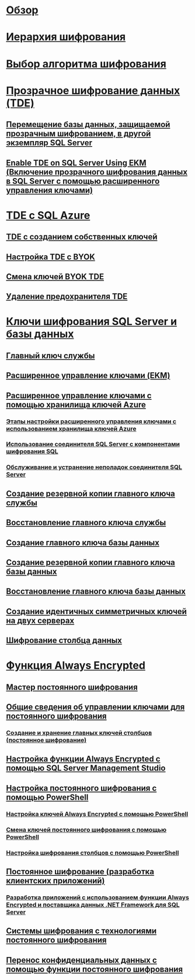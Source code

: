 # [Обзор](sql-server-encryption.md)  
# [Иерархия шифрования](encryption-hierarchy.md)  
# [Выбор алгоритма шифрования](choose-an-encryption-algorithm.md)  
# [Прозрачное шифрование данных (TDE)](transparent-data-encryption.md)  
## [Перемещение базы данных, защищаемой прозрачным шифрованием, в другой экземпляр SQL Server](move-a-tde-protected-database-to-another-sql-server.md)  
## [Enable TDE on SQL Server Using EKM (Включение прозрачного шифрования данных в SQL Server с помощью расширенного управления ключами)](enable-tde-on-sql-server-using-ekm.md)  
# [TDE с SQL Azure](transparent-data-encryption-azure-sql.md)  
## [TDE с созданием собственных ключей](transparent-data-encryption-byok-azure-sql.md)
## [Настройка TDE с BYOK](transparent-data-encryption-byok-azure-sql-configure.md)
## [Смена ключей BYOK TDE](transparent-data-encryption-byok-azure-sql-key-rotation.md)
## [Удаление предохранителя TDE](transparent-data-encryption-byok-azure-sql-remove-tde-protector.md)
# [Ключи шифрования SQL Server и базы данных](sql-server-and-database-encryption-keys-database-engine.md)  
## [Главный ключ службы](service-master-key.md)  
## [Расширенное управление ключами (EKM)](extensible-key-management-ekm.md)  
## [Расширенное управление ключами с помощью хранилища ключей Azure](extensible-key-management-using-azure-key-vault-sql-server.md)  
### [Этапы настройки расширенного управления ключами с использованием хранилища ключей Azure](setup-steps-for-extensible-key-management-using-the-azure-key-vault.md)  
### [Использование соединителя SQL Server с компонентами шифрования SQL](use-sql-server-connector-with-sql-encryption-features.md)  
### [Обслуживание и устранение неполадок соединителя SQL Server](sql-server-connector-maintenance-troubleshooting.md)  
## [Создание резервной копии главного ключа службы](back-up-the-service-master-key.md)  
## [Восстановление главного ключа службы](restore-the-service-master-key.md)  
## [Создание главного ключа базы данных](create-a-database-master-key.md)  
## [Создание резервной копии главного ключа базы данных](back-up-a-database-master-key.md)  
## [Восстановление главного ключа базы данных](restore-a-database-master-key.md)  
## [Создание идентичных симметричных ключей на двух серверах](create-identical-symmetric-keys-on-two-servers.md)  
## [Шифрование столбца данных](encrypt-a-column-of-data.md)  
# [Функция Always Encrypted](always-encrypted-database-engine.md)  
## [Мастер постоянного шифрования](always-encrypted-wizard.md)  
## [Общие сведения об управлении ключами для постоянного шифрования](overview-of-key-management-for-always-encrypted.md)  
### [Создание и хранение главных ключей столбцов (постоянное шифрование)](create-and-store-column-master-keys-always-encrypted.md)  
## [Настройка функции Always Encrypted с помощью SQL Server Management Studio](configure-always-encrypted-using-sql-server-management-studio.md)  
## [Настройка постоянного шифрования с помощью PowerShell](configure-always-encrypted-using-powershell.md)  
### [Настройка ключей Always Encrypted с помощью PowerShell](configure-always-encrypted-keys-using-powershell.md)  
### [Смена ключей постоянного шифрования с помощью PowerShell](rotate-always-encrypted-keys-using-powershell.md)  
### [Настройка шифрования столбцов с помощью PowerShell](configure-column-encryption-using-powershell.md)  
## [Постоянное шифрование (разработка клиентских приложений)](always-encrypted-client-development.md)  
### [Разработка приложений с использованием функции Always Encrypted и поставщика данных .NET Framework для SQL Server](develop-using-always-encrypted-with-net-framework-data-provider.md)  
## [Системы шифрования c технологиями постоянного шифрования](always-encrypted-cryptography.md)  
## [Перенос конфиденциальных данных с помощью функции постоянного шифрования](migrate-sensitive-data-protected-by-always-encrypted.md)  
